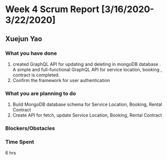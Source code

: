 # Week 4 Scrum Report [3/16/2020-3/22/2020]

## Xuejun Yao

### What you have done
1. created GraphQL API for updating and deleting in mongoDB database . 
   A simple and full-functional GraphQL API for service location, booking , contract is completed.
2. Confirm the framework for user authentication

### What you are planning to do
1. Build MongoDB database schema for Service Location, Booking, Rental Contract
2. Create API for fetch, update Service Location, Booking, Rental Contract
### Blockers/Obstacles



### Time Spent
6 hrs